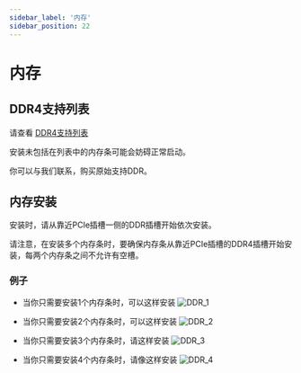 ```yaml
---
sidebar_label: '内存'
sidebar_position: 22
---
```

# 内存

## DDR4支持列表
请查看 [DDR4支持列表](https://github.com/milkv-pioneer/hardware/blob/main/pioneer_ddr_list.pdf)

安装未包括在列表中的内存条可能会妨碍正常启动。 

你可以与我们联系，购买原始支持DDR。
## 内存安装
安装时，请从靠近PCIe插槽一侧的DDR插槽开始依次安装。 

请注意，在安装多个内存条时，要确保内存条从靠近PCIe插槽的DDR4插槽开始安装，每两个内存条之间不允许有空槽。

### 例子

- 当你只需要安装1个内存条时，可以这样安装
![DDR_1](/docs/pioneer/ddr_1.webp)  

- 当你只需要安装2个内存条时，可以这样安装
![DDR_2](/docs/pioneer/ddr_2.webp)  

- 当你只需要安装3个内存条时，请这样安装
![DDR_3](/docs/pioneer/ddr_3.webp)  

- 当你只需要安装4个内存条时，请像这样安装
![DDR_4](/docs/pioneer/ddr_4.webp)